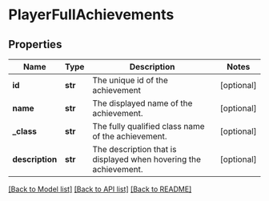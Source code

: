# PlayerFullAchievements

## Properties
Name | Type | Description | Notes
------------ | ------------- | ------------- | -------------
**id** | **str** | The unique id of the achievement | [optional] 
**name** | **str** | The displayed name of the achievement. | [optional] 
**_class** | **str** | The fully qualified class name of the achievement. | [optional] 
**description** | **str** | The description that is displayed when hovering the achievement. | [optional] 

[[Back to Model list]](../README.md#documentation-for-models) [[Back to API list]](../README.md#documentation-for-api-endpoints) [[Back to README]](../README.md)


